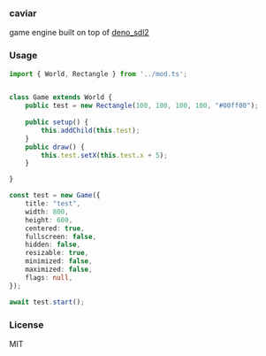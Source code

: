 ### caviar
game engine built on top of [deno_sdl2](https://github.com/littledivy/deno_sdl2)

### Usage
```typescript
import { World, Rectangle } from '../mod.ts';


class Game extends World {
    public test = new Rectangle(100, 100, 100, 100, "#00ff00");
    
    public setup() {
        this.addChild(this.test);
    }
    public draw() {
        this.test.setX(this.test.x + 5);
    }

}

const test = new Game({
    title: "test",
    width: 800,
    height: 600,
    centered: true,
    fullscreen: false,
    hidden: false,
    resizable: true,
    minimized: false,
    maximized: false,
    flags: null,
});

await test.start();
```
### License
MIT
